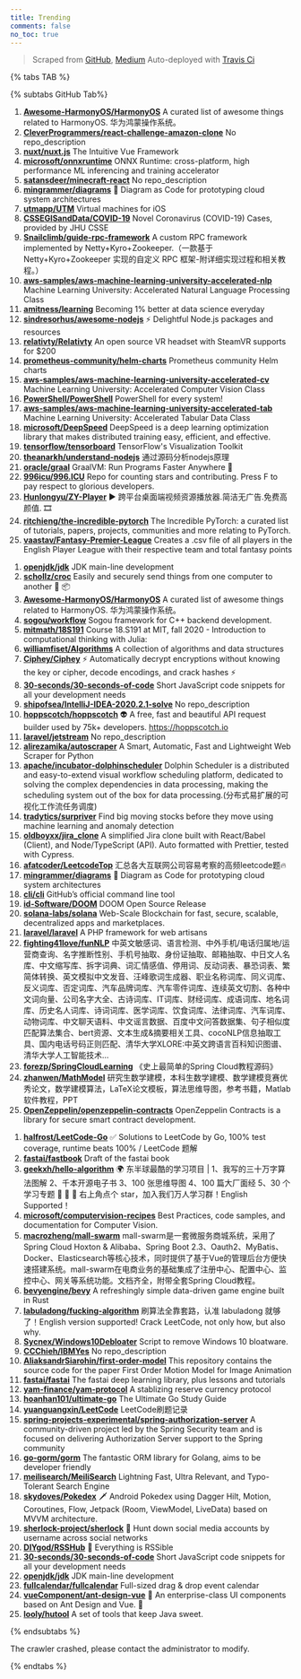 ```yaml
---
title: Trending
comments: false
no_toc: true
---
```


> Scraped from [GitHub](https://github.com/trending), [Medium](https://medium.com/topic/popular)
Auto-deployed with [Travis Ci](https://travis-ci.org/)

{% tabs TAB %}
<!-- tab GitHub -->
{% subtabs GitHub Tab%}
<!-- tab Daily -->
1. [**Awesome-HarmonyOS/HarmonyOS**](https://github.com/Awesome-HarmonyOS/HarmonyOS)
A curated list of awesome things related to HarmonyOS. 华为鸿蒙操作系统。
2. [**CleverProgrammers/react-challenge-amazon-clone**](https://github.com/CleverProgrammers/react-challenge-amazon-clone)
No repo_description
3. [**nuxt/nuxt.js**](https://github.com/nuxt/nuxt.js)
The Intuitive Vue Framework
4. [**microsoft/onnxruntime**](https://github.com/microsoft/onnxruntime)
ONNX Runtime: cross-platform, high performance ML inferencing and training accelerator
5. [**satansdeer/minecraft-react**](https://github.com/satansdeer/minecraft-react)
No repo_description
6. [**mingrammer/diagrams**](https://github.com/mingrammer/diagrams)
🎨 Diagram as Code for prototyping cloud system architectures
7. [**utmapp/UTM**](https://github.com/utmapp/UTM)
Virtual machines for iOS
8. [**CSSEGISandData/COVID-19**](https://github.com/CSSEGISandData/COVID-19)
Novel Coronavirus (COVID-19) Cases, provided by JHU CSSE
9. [**Snailclimb/guide-rpc-framework**](https://github.com/Snailclimb/guide-rpc-framework)
A custom RPC framework implemented by Netty+Kyro+Zookeeper.（一款基于 Netty+Kyro+Zookeeper 实现的自定义 RPC 框架-附详细实现过程和相关教程。）
10. [**aws-samples/aws-machine-learning-university-accelerated-nlp**](https://github.com/aws-samples/aws-machine-learning-university-accelerated-nlp)
Machine Learning University: Accelerated Natural Language Processing Class
11. [**amitness/learning**](https://github.com/amitness/learning)
Becoming 1% better at data science everyday
12. [**sindresorhus/awesome-nodejs**](https://github.com/sindresorhus/awesome-nodejs)
⚡ Delightful Node.js packages and resources
13. [**relativty/Relativty**](https://github.com/relativty/Relativty)
An open source VR headset with SteamVR supports for $200
14. [**prometheus-community/helm-charts**](https://github.com/prometheus-community/helm-charts)
Prometheus community Helm charts
15. [**aws-samples/aws-machine-learning-university-accelerated-cv**](https://github.com/aws-samples/aws-machine-learning-university-accelerated-cv)
Machine Learning University: Accelerated Computer Vision Class
16. [**PowerShell/PowerShell**](https://github.com/PowerShell/PowerShell)
PowerShell for every system!
17. [**aws-samples/aws-machine-learning-university-accelerated-tab**](https://github.com/aws-samples/aws-machine-learning-university-accelerated-tab)
Machine Learning University: Accelerated Tabular Data Class
18. [**microsoft/DeepSpeed**](https://github.com/microsoft/DeepSpeed)
DeepSpeed is a deep learning optimization library that makes distributed training easy, efficient, and effective.
19. [**tensorflow/tensorboard**](https://github.com/tensorflow/tensorboard)
TensorFlow's Visualization Toolkit
20. [**theanarkh/understand-nodejs**](https://github.com/theanarkh/understand-nodejs)
通过源码分析nodejs原理
21. [**oracle/graal**](https://github.com/oracle/graal)
GraalVM: Run Programs Faster Anywhere 🚀
22. [**996icu/996.ICU**](https://github.com/996icu/996.ICU)
Repo for counting stars and contributing. Press F to pay respect to glorious developers.
23. [**Hunlongyu/ZY-Player**](https://github.com/Hunlongyu/ZY-Player)
▶️ 跨平台桌面端视频资源播放器.简洁无广告.免费高颜值. 🎞
24. [**ritchieng/the-incredible-pytorch**](https://github.com/ritchieng/the-incredible-pytorch)
The Incredible PyTorch: a curated list of tutorials, papers, projects, communities and more relating to PyTorch.
25. [**vaastav/Fantasy-Premier-League**](https://github.com/vaastav/Fantasy-Premier-League)
Creates a .csv file of all players in the English Player League with their respective team and total fantasy points
<!-- endtab -->
<!-- tab Weekly -->
1. [**openjdk/jdk**](https://github.com/openjdk/jdk)
JDK main-line development
2. [**schollz/croc**](https://github.com/schollz/croc)
Easily and securely send things from one computer to another 🐊 📦
3. [**Awesome-HarmonyOS/HarmonyOS**](https://github.com/Awesome-HarmonyOS/HarmonyOS)
A curated list of awesome things related to HarmonyOS. 华为鸿蒙操作系统。
4. [**sogou/workflow**](https://github.com/sogou/workflow)
Sogou framework for C++ backend development.
5. [**mitmath/18S191**](https://github.com/mitmath/18S191)
Course 18.S191 at MIT, fall 2020 - Introduction to computational thinking with Julia:
6. [**williamfiset/Algorithms**](https://github.com/williamfiset/Algorithms)
A collection of algorithms and data structures
7. [**Ciphey/Ciphey**](https://github.com/Ciphey/Ciphey)
⚡ Automatically decrypt encryptions without knowing the key or cipher, decode encodings, and crack hashes ⚡
8. [**30-seconds/30-seconds-of-code**](https://github.com/30-seconds/30-seconds-of-code)
Short JavaScript code snippets for all your development needs
9. [**shipofsea/IntelliJ-IDEA-2020.2.1-solve**](https://github.com/shipofsea/IntelliJ-IDEA-2020.2.1-solve)
No repo_description
10. [**hoppscotch/hoppscotch**](https://github.com/hoppscotch/hoppscotch)
👽 A free, fast and beautiful API request builder used by 75k+ developers. https://hoppscotch.io
11. [**laravel/jetstream**](https://github.com/laravel/jetstream)
No repo_description
12. [**alirezamika/autoscraper**](https://github.com/alirezamika/autoscraper)
A Smart, Automatic, Fast and Lightweight Web Scraper for Python
13. [**apache/incubator-dolphinscheduler**](https://github.com/apache/incubator-dolphinscheduler)
Dolphin Scheduler is a distributed and easy-to-extend visual workflow scheduling platform, dedicated to solving the complex dependencies in data processing, making the scheduling system out of the box for data processing.(分布式易扩展的可视化工作流任务调度)
14. [**tradytics/surpriver**](https://github.com/tradytics/surpriver)
Find big moving stocks before they move using machine learning and anomaly detection
15. [**oldboyxx/jira_clone**](https://github.com/oldboyxx/jira_clone)
A simplified Jira clone built with React/Babel (Client), and Node/TypeScript (API). Auto formatted with Prettier, tested with Cypress.
16. [**afatcoder/LeetcodeTop**](https://github.com/afatcoder/LeetcodeTop)
汇总各大互联网公司容易考察的高频leetcode题🔥
17. [**mingrammer/diagrams**](https://github.com/mingrammer/diagrams)
🎨 Diagram as Code for prototyping cloud system architectures
18. [**cli/cli**](https://github.com/cli/cli)
GitHub’s official command line tool
19. [**id-Software/DOOM**](https://github.com/id-Software/DOOM)
DOOM Open Source Release
20. [**solana-labs/solana**](https://github.com/solana-labs/solana)
Web-Scale Blockchain for fast, secure, scalable, decentralized apps and marketplaces.
21. [**laravel/laravel**](https://github.com/laravel/laravel)
A PHP framework for web artisans
22. [**fighting41love/funNLP**](https://github.com/fighting41love/funNLP)
中英文敏感词、语言检测、中外手机/电话归属地/运营商查询、名字推断性别、手机号抽取、身份证抽取、邮箱抽取、中日文人名库、中文缩写库、拆字词典、词汇情感值、停用词、反动词表、暴恐词表、繁简体转换、英文模拟中文发音、汪峰歌词生成器、职业名称词库、同义词库、反义词库、否定词库、汽车品牌词库、汽车零件词库、连续英文切割、各种中文词向量、公司名字大全、古诗词库、IT词库、财经词库、成语词库、地名词库、历史名人词库、诗词词库、医学词库、饮食词库、法律词库、汽车词库、动物词库、中文聊天语料、中文谣言数据、百度中文问答数据集、句子相似度匹配算法集合、bert资源、文本生成&摘要相关工具、cocoNLP信息抽取工具、国内电话号码正则匹配、清华大学XLORE:中英文跨语言百科知识图谱、清华大学人工智能技术…
23. [**forezp/SpringCloudLearning**](https://github.com/forezp/SpringCloudLearning)
《史上最简单的Spring Cloud教程源码》
24. [**zhanwen/MathModel**](https://github.com/zhanwen/MathModel)
研究生数学建模，本科生数学建模、数学建模竞赛优秀论文，数学建模算法，LaTeX论文模板，算法思维导图，参考书籍，Matlab软件教程，PPT
25. [**OpenZeppelin/openzeppelin-contracts**](https://github.com/OpenZeppelin/openzeppelin-contracts)
OpenZeppelin Contracts is a library for secure smart contract development.
<!-- endtab -->
<!-- tab Monthly -->
1. [**halfrost/LeetCode-Go**](https://github.com/halfrost/LeetCode-Go)
✅ Solutions to LeetCode by Go, 100% test coverage, runtime beats 100% / LeetCode 题解
2. [**fastai/fastbook**](https://github.com/fastai/fastbook)
Draft of the fastai book
3. [**geekxh/hello-algorithm**](https://github.com/geekxh/hello-algorithm)
🌍 东半球最酷的学习项目 | 1、我写的三十万字算法图解 2、千本开源电子书 3、100 张思维导图 4、100 篇大厂面经 5、30 个学习专题 🚀 🚀 🚀 右上角点个 star，加入我们万人学习群！English Supported！
4. [**microsoft/computervision-recipes**](https://github.com/microsoft/computervision-recipes)
Best Practices, code samples, and documentation for Computer Vision.
5. [**macrozheng/mall-swarm**](https://github.com/macrozheng/mall-swarm)
mall-swarm是一套微服务商城系统，采用了 Spring Cloud Hoxton & Alibaba、Spring Boot 2.3、Oauth2、MyBatis、Docker、Elasticsearch等核心技术，同时提供了基于Vue的管理后台方便快速搭建系统。mall-swarm在电商业务的基础集成了注册中心、配置中心、监控中心、网关等系统功能。文档齐全，附带全套Spring Cloud教程。
6. [**bevyengine/bevy**](https://github.com/bevyengine/bevy)
A refreshingly simple data-driven game engine built in Rust
7. [**labuladong/fucking-algorithm**](https://github.com/labuladong/fucking-algorithm)
刷算法全靠套路，认准 labuladong 就够了！English version supported! Crack LeetCode, not only how, but also why.
8. [**Sycnex/Windows10Debloater**](https://github.com/Sycnex/Windows10Debloater)
Script to remove Windows 10 bloatware.
9. [**CCChieh/IBMYes**](https://github.com/CCChieh/IBMYes)
No repo_description
10. [**AliaksandrSiarohin/first-order-model**](https://github.com/AliaksandrSiarohin/first-order-model)
This repository contains the source code for the paper First Order Motion Model for Image Animation
11. [**fastai/fastai**](https://github.com/fastai/fastai)
The fastai deep learning library, plus lessons and tutorials
12. [**yam-finance/yam-protocol**](https://github.com/yam-finance/yam-protocol)
A stablizing reserve currency protocol
13. [**hoanhan101/ultimate-go**](https://github.com/hoanhan101/ultimate-go)
The Ultimate Go Study Guide
14. [**yuanguangxin/LeetCode**](https://github.com/yuanguangxin/LeetCode)
LeetCode刷题记录
15. [**spring-projects-experimental/spring-authorization-server**](https://github.com/spring-projects-experimental/spring-authorization-server)
A community-driven project led by the Spring Security team and is focused on delivering Authorization Server support to the Spring community
16. [**go-gorm/gorm**](https://github.com/go-gorm/gorm)
The fantastic ORM library for Golang, aims to be developer friendly
17. [**meilisearch/MeiliSearch**](https://github.com/meilisearch/MeiliSearch)
Lightning Fast, Ultra Relevant, and Typo-Tolerant Search Engine
18. [**skydoves/Pokedex**](https://github.com/skydoves/Pokedex)
🗡️ Android Pokedex using Dagger Hilt, Motion, Coroutines, Flow, Jetpack (Room, ViewModel, LiveData) based on MVVM architecture.
19. [**sherlock-project/sherlock**](https://github.com/sherlock-project/sherlock)
🔎 Hunt down social media accounts by username across social networks
20. [**DIYgod/RSSHub**](https://github.com/DIYgod/RSSHub)
🍰 Everything is RSSible
21. [**30-seconds/30-seconds-of-code**](https://github.com/30-seconds/30-seconds-of-code)
Short JavaScript code snippets for all your development needs
22. [**openjdk/jdk**](https://github.com/openjdk/jdk)
JDK main-line development
23. [**fullcalendar/fullcalendar**](https://github.com/fullcalendar/fullcalendar)
Full-sized drag & drop event calendar
24. [**vueComponent/ant-design-vue**](https://github.com/vueComponent/ant-design-vue)
🌈 An enterprise-class UI components based on Ant Design and Vue. 🐜
25. [**looly/hutool**](https://github.com/looly/hutool)
A set of tools that keep Java sweet.
<!-- endtab -->
{% endsubtabs %}
<!-- endtab -->
<!-- tab Medium -->
The crawler crashed, please contact the administrator to modify.
<!-- endtab -->
{% endtabs %}
